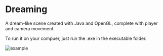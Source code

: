 # Dreaming
A dream-like scene created with Java and OpenGL, complete with player and camera movement.

To run it on your compuer, just run the .exe in the executable folder.

![example](https://i.imgur.com/rGAHEna.png)